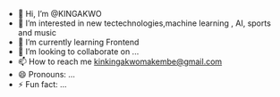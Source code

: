 - 👋 Hi, I’m @KINGAKWO
- 👀 I’m interested in new tectechnologies,machine learning , AI, sports and music
- 🌱 I’m currently learning Frontend 
- 💞️ I’m looking to collaborate on ...
- 📫 How to reach me kinkingakwomakembe@gmail.com 
- 😄 Pronouns: ...
- ⚡ Fun fact: ...

<!---
KINGAKWO/KINGAKWO is a ✨ special ✨ repository because its `README.md` (this file) appears on your GitHub profile.
You can click the Preview link to take a look at your changes.
--->

